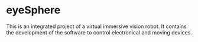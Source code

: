 # eyeSphere
This is an integrated project of a virtual immersive vision robot. It contains the development of the software to control electronical and moving devices.
